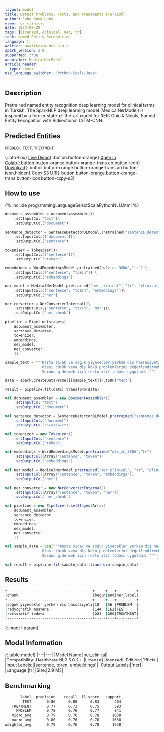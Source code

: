 ```yaml
---
layout: model
title: Detect Problems, Tests, and Treatments (Turkish)
author: John Snow Labs
name: ner_clinical
date: 2023-08-29
tags: [licensed, clinical, ner, tr]
task: Named Entity Recognition
language: tr
edition: Healthcare NLP 5.0.2
spark_version: 3.0
supported: true
annotator: MedicalNerModel
article_header:
  type: cover
use_language_switcher: "Python-Scala-Java"
---
```


## Description

Pretrained named entity recognition deep learning model for clinical terms in Turkish. The SparkNLP deep learning model (MedicalNerModel) is inspired by a former state-of-the-art model for NER: Chiu & Nicols, Named Entity Recognition with Bidirectional LSTM-CNN.

## Predicted Entities

`PROBLEM`, `TEST`, `TREATMENT`

{:.btn-box}
[Live Demo](https://demo.johnsnowlabs.com/healthcare/NER_CLINICAL_MULTI/){:.button.button-orange}
[Open in Colab](https://colab.research.google.com/github/JohnSnowLabs/spark-nlp-workshop/blob/master/tutorials/streamlit_notebooks/healthcare/NER_CLINICAL_MULTI.ipynb){:.button.button-orange.button-orange-trans.co.button-icon}
[Download](https://s3.amazonaws.com/auxdata.johnsnowlabs.com/clinical/models/ner_clinical_tr_5.0.2_3.0_1693344151891.zip){:.button.button-orange.button-orange-trans.arr.button-icon.hidden}
[Copy S3 URI](s3://auxdata.johnsnowlabs.com/clinical/models/ner_clinical_tr_5.0.2_3.0_1693344151891.zip){:.button.button-orange.button-orange-trans.button-icon.button-copy-s3}

## How to use



<div class="tabs-box" markdown="1">
{% include programmingLanguageSelectScalaPythonNLU.html %}
  
```python
document_assembler = DocumentAssembler()\
    .setInputCol("text")\
    .setOutputCol("document")

sentence_detector = SentenceDetectorDLModel.pretrained("sentence_detector_dl", "xx")\
    .setInputCols(["document"])\
    .setOutputCol("sentence")

tokenizer = Tokenizer()\
    .setInputCols(["sentence"])\
    .setOutputCol("token")

embeddings = WordEmbeddingsModel.pretrained("w2v_cc_300d","tr") \
    .setInputCols(["sentence", "token"]) \
    .setOutputCol("embeddings")

ner_model = MedicalNerModel.pretrained("ner_clinical", "tr", "clinical/models")\
    .setInputCols(["sentence", "token", "embeddings"])\
    .setOutputCol("ner")

ner_converter = NerConverterInternal()\
    .setInputCols(["sentence", "token", "ner"])\
    .setOutputCol("ner_chunk")

pipeline = Pipeline(stages=[
    document_assembler, 
    sentence_detector,
    tokenizer,
    embeddings,
    ner_model,
    ner_converter   
    ])

sample_text = """Hasta sıcak ve soğuk yiyecekler yerken diş hassasiyetinden şikayetçiydi. 
                 Olası çürük veya diş kökü problemlerini değerlendirmek için klinik ve radyografik muayene yapıldı ve diş köküne yakın bir boşluk tespit edildi.
                 Sorunu gidermek için restoratif tedavi uygulandı."""

data = spark.createDataFrame([[sample_text]]).toDF("text")

result = pipeline.fit(data).transform(data)
```
```scala
val document_assembler = new DocumentAssembler()
    .setInputCol("text")
    .setOutputCol("document")

val sentence_detector = SentenceDetectorDLModel.pretrained("sentence_detector_dl", "xx")
    .setInputCols("document")
    .setOutputCol("sentence")

val tokenizer = new Tokenizer()
    .setInputCols("sentence")
    .setOutputCol("token")

val embeddings = WordEmbeddingsModel.pretrained("w2v_cc_300d","tr")
    .setInputCols(Array("sentence", "token"))
    .setOutputCol("embeddings")

val ner_model = MedicalNerModel.pretrained("ner_clinical", "tr", "clinical/models")
    .setInputCols(Array("sentence", "token", "embeddings"))
    .setOutputCol("ner")

val ner_converter = new NerConverterInternal()
    .setInputCols(Array("sentence", "token", "ner"))
    .setOutputCol("ner_chunk")

val pipeline = new Pipeline().setStages(Array(
    document_assembler, 
    sentence_detector,
    tokenizer,
    embeddings,
    ner_model,
    ner_converter   
    ))

val sample_data = Seq("""Hasta sıcak ve soğuk yiyecekler yerken diş hassasiyetinden şikayetçiydi. 
                 Olası çürük veya diş kökü problemlerini değerlendirmek için klinik ve radyografik muayene yapıldı ve diş köküne yakın bir boşluk tespit edildi.
                 Sorunu gidermek için restoratif tedavi uygulandı.""").toDS.toDF("text")

val result = pipeline.fit(sample_data).transform(sample_data)
```
</div>

## Results

```bash
+---------------------------------------+-----+---+---------+
|chunk                                  |begin|end|ner_label|
+---------------------------------------+-----+---+---------+
|soğuk yiyecekler yerken diş hassasiyeti|18   |56 |PROBLEM  |
|radyografik muayene                    |144  |162|TEST     |
|restoratif tedavi                      |234  |250|TREATMENT|
+---------------------------------------+-----+---+---------+
```

{:.model-param}
## Model Information

{:.table-model}
|---|---|
|Model Name:|ner_clinical|
|Compatibility:|Healthcare NLP 5.0.2+|
|License:|Licensed|
|Edition:|Official|
|Input Labels:|[sentence, token, embeddings]|
|Output Labels:|[ner]|
|Language:|tr|
|Size:|2.9 MB|

## Benchmarking

```bash
       label  precision    recall  f1-score   support
        TEST       0.86      0.80      0.83       404
   TREATMENT       0.77      0.73      0.75       393
     PROBLEM       0.78      0.76      0.77       841
   micro_avg       0.79      0.76      0.78      1638
   macro_avg       0.80      0.76      0.78      1638
weighted_avg       0.79      0.76      0.78      1638
```
